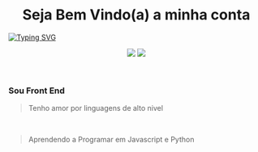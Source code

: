 <div align="center">
  
  # Seja Bem Vindo(a) a minha conta
  
</div>


[![Typing SVG](https://readme-typing-svg.herokuapp.com/?color=00bfb&size=35&center=true&vCenter=true&width=1000&lines=Olá+Meu+Nome+é+Samuel+Seven;Sou+Estudante+De+Desenvolvimento+de+Sistemas;Tenho+16+anos)](https://git.io/typing.svg)



<p align="center" width=700>
  <img src="http://img.shields.io/static/v1?label=STATUS&message=ON-%20CODE&color=BLUE&style=for-the-badge"/>
  
  <img src="http://img.shields.io/static/v1?label=STATUS&message=OPEN-%20JOB&color=BLUE&style=for-the-badge"/>
</p>
<br>

### Sou Front End
> Tenho amor por linguagens de alto nivel

<br>

> Aprendendo a Programar em Javascript e Python






